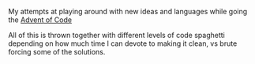 My attempts at playing around with new ideas and languages while going the [Advent of Code](https://adventofcode.com)

All of this is thrown together with different levels of code spaghetti depending on how much time I can devote to making it clean, vs brute forcing some of the solutions.
